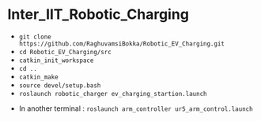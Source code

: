 # Inter_IIT_Robotic_Charging

* ```git clone https://github.com/RaghuvamsiBokka/Robotic_EV_Charging.git```
* ```cd Robotic_EV_Charging/src```
* ```catkin_init_workspace```
* ```cd ..```
* ```catkin_make```
* ```source devel/setup.bash```
* ```roslaunch robotic_charger ev_charging_startion.launch```
<!--- In another terminal : ```roslaunch joint_position_control ur5_joint_position_control.launch ```  --->
* In another terminal : ```roslaunch arm_controller ur5_arm_control.launch```
